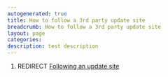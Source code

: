 ```yaml
---
autogenerated: true
title: How to follow a 3rd party update site
breadcrumb: How to follow a 3rd party update site
layout: page
categories: 
description: test description
---
```


1.  REDIRECT [Following an update site](Following_an_update_site)
